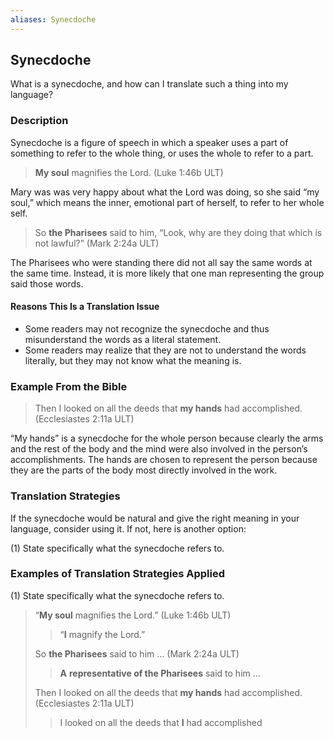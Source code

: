 ```yaml
---
aliases: Synecdoche
---
```


## Synecdoche

What is a synecdoche, and how can I translate such a thing into my language?

### Description

Synecdoche is a figure of speech in which a speaker uses a part of something to refer to the whole thing, or uses the whole to refer to a part.

> **My soul** magnifies the Lord. (Luke 1:46b ULT)

Mary was was very happy about what the Lord was doing, so she said “my soul,” which means the inner, emotional part of herself, to refer to her whole self.

> So **the Pharisees** said to him, “Look, why are they doing that which is not lawful?” (Mark 2:24a ULT)

The Pharisees who were standing there did not all say the same words at the same time. Instead, it is more likely that one man representing the group said those words.

#### Reasons This Is a Translation Issue

* Some readers may not recognize the synecdoche and thus misunderstand the words as a literal statement.
* Some readers may realize that they are not to understand the words literally, but they may not know what the meaning is.

### Example From the Bible

> Then I looked on all the deeds that **my hands** had accomplished. (Ecclesiastes 2:11a ULT)

“My hands” is a synecdoche for the whole person because clearly the arms and the rest of the body and the mind were also involved in the person’s accomplishments. The hands are chosen to represent the person because they are the parts of the body most directly involved in the work.

### Translation Strategies

If the synecdoche would be natural and give the right meaning in your language, consider using it. If not, here is another option:

(1) State specifically what the synecdoche refers to.

### Examples of Translation Strategies Applied

(1) State specifically what the synecdoche refers to.

> “**My soul** magnifies the Lord.” (Luke 1:46b ULT)
>
> > “**I** magnify the Lord.”
>
> So **the Pharisees** said to him … (Mark 2:24a ULT)
>
> > **A** **representative of the Pharisees** said to him …
>
> Then I looked on all the deeds that **my hands** had accomplished. (Ecclesiastes 2:11a ULT)
>
> > I looked on all the deeds that **I** had accomplished
